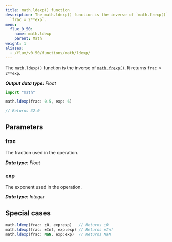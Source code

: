 ```yaml
---
title: math.ldexp() function
description: The math.ldexp() function is the inverse of `math.frexp()`. It returns
  `frac × 2**exp`.
menu:
  flux_0_50:
    name: math.ldexp
    parent: Math
weight: 1
aliases:
  - /flux/v0.50/functions/math/ldexp/
---
```


The `math.ldexp()` function is the inverse of [`math.frexp()`](/flux/v0.50/stdlib/math/frexp).
It returns `frac × 2**exp`.

_**Output data type:** Float_

```js
import "math"

math.ldexp(frac: 0.5, exp: 6)

// Returns 32.0
```

## Parameters

### frac
The fraction used in the operation.

_**Data type:** Float_

### exp
The exponent used in the operation.

_**Data type:** Integer_

## Special cases
```js
math.ldexp(frac: ±0, exp:exp)   // Returns ±0
math.ldexp(frac: ±Inf, exp:exp) // Returns ±Inf
math.ldexp(frac: NaN, exp:exp)  // Returns NaN
```
